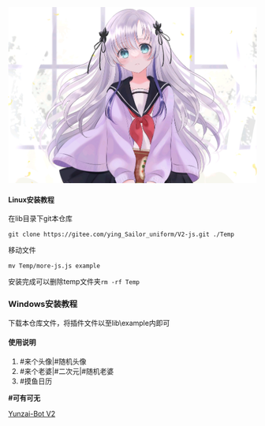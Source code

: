 ![输入图片说明](1.jpg)
#### Linux安装教程
在lib目录下git本仓库

```
git clone https://gitee.com/ying_Sailor_uniform/V2-js.git ./Temp
```
移动文件

```
mv Temp/more-js.js example
```
安装完成可以删除temp文件夹`rm -rf Temp`
### Windows安装教程
下载本仓库文件，将插件文件以至lib\example内即可

#### 使用说明

1.  #来个头像|#随机头像
2.  #来个老婆|#二次元|#随机老婆
3.  #摸鱼日历

 **#可有可无** 

[Yunzai-Bot V2](https://github.com/yoimiya-kokomi/Yunzai-Bot)